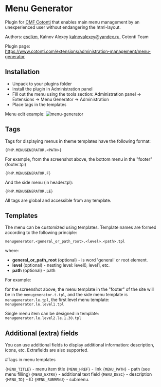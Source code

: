 Menu Generator
============

Plugin for [CMF Cotonti](https://www.cotonti.com) that enables main menu management by an unexperienced user without 
endangering the html-layout.

Authors: [esclkm](https://www.cotonti.com/users/esclkm), Kalnov Alexey <kalnovalexey@yandex.ru>, Cotonti Team

Plugin page:  
https://www.cotonti.com/extensions/administration-management/menu-generator

## Installation
- Unpack to your plugins folder
- Install the plugin in Administration panel
- Fill out the menu using the tools section: Administration panel → Extensions → Menu Generator → Administration
- Place tags in the templates

Menu edit example:
![menu-generator](https://github.com/Cotonti-Extensions/menugenerator/assets/1021886/b4efed59-57d1-485c-ae0e-b41938147c14)

## Tags

Tags for displaying menus in theme templates have the following format:
```	
{PHP.MENUGENERATOR.<PATH>}
```
For example, from the screenshot above, the bottom menu in the "footer" (footer.tpl)
```
{PHP.MENUGENERATOR.F}
```
And the side menu (in header.tpl):
```	
{PHP.MENUGENERATOR.LE}
```
All tags are global and accessible from any template.

## Templates

The menu can be customized using templates. Template names are formed according to the following principle:
```	
menugenerator.<general_or_path_root>.<level>.<path>.tpl
```
where:
- **general_or_path_root** (optional) - is word 'general' or root element.
- **level** (optional) - nesting level: level0, level1, etc.
- **path** (optional) - path

For example:

for the screenshot above, the menu template in the "footer" of the site will be in the `menugenerator.t.tpl`, and the side menu template is `menugenerator.le.tpl`, the first level menu template: `menugenerator.le.level1.tpl`

Single menu item can be designed in template: `menugenerator.le.level2.le.1.30.tpl`

## Additional (extra) fields

You can use additional fields to display additional information: description, icons, etc. Extrafields are also supported.

#Tags in menu templates

`{MENU_TITLE}` - menu item title
`{MENU_HREF}` - link
`{MENU_PATH}` - path (see menu filling)
`{MENU_EXTRA}` - additional text field
`{MENU_DESC}` - description
`{MENU_ID}` - ID
`{MENU_SUBMENU}` - submenu.
